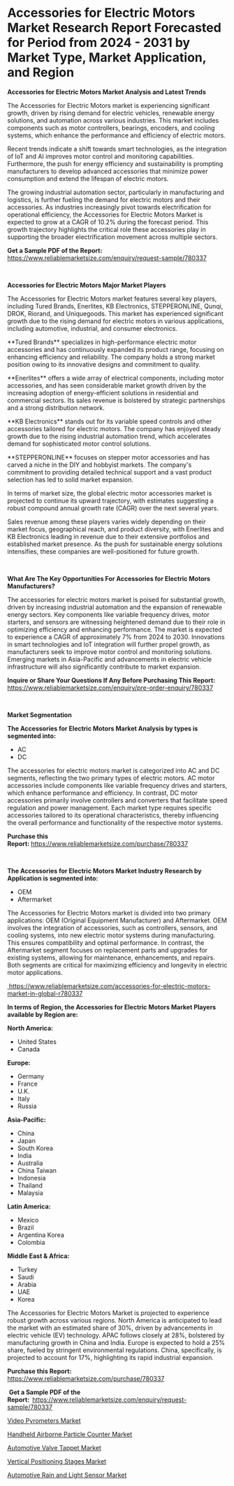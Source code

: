 <p><h1>Accessories for Electric Motors Market Research Report Forecasted for Period from 2024 -  2031 by Market Type, Market Application, and Region</h1></p><p><strong>Accessories for Electric Motors Market Analysis and Latest Trends</strong></p>
<p><p>The Accessories for Electric Motors market is experiencing significant growth, driven by rising demand for electric vehicles, renewable energy solutions, and automation across various industries. This market includes components such as motor controllers, bearings, encoders, and cooling systems, which enhance the performance and efficiency of electric motors.</p><p>Recent trends indicate a shift towards smart technologies, as the integration of IoT and AI improves motor control and monitoring capabilities. Furthermore, the push for energy efficiency and sustainability is prompting manufacturers to develop advanced accessories that minimize power consumption and extend the lifespan of electric motors.</p><p>The growing industrial automation sector, particularly in manufacturing and logistics, is further fueling the demand for electric motors and their accessories. As industries increasingly pivot towards electrification for operational efficiency, the Accessories for Electric Motors Market is expected to grow at a CAGR of 10.2% during the forecast period. This growth trajectory highlights the critical role these accessories play in supporting the broader electrification movement across multiple sectors.</p></p>
<p><strong>Get a Sample PDF of the Report:&nbsp;</strong> <a href="https://www.reliablemarketsize.com/enquiry/request-sample/780337?utm_campaign=1510&utm_medium=2&utm_source=Github&utm_content=ia&utm_term=15102024&utm_id=accessories-for-electric-motors">https://www.reliablemarketsize.com/enquiry/request-sample/780337</a></p>
<p>&nbsp;</p>
<p><strong>Accessories for Electric Motors Major Market Players</strong></p>
<p><p>The Accessories for Electric Motors market features several key players, including Tured Brands, Enerlites, KB Electronics, STEPPERONLINE, Qunqi, DROK, Riorand, and Uniquegoods. This market has experienced significant growth due to the rising demand for electric motors in various applications, including automotive, industrial, and consumer electronics.</p><p>**Tured Brands** specializes in high-performance electric motor accessories and has continuously expanded its product range, focusing on enhancing efficiency and reliability. The company holds a strong market position owing to its innovative designs and commitment to quality.</p><p>**Enerlites** offers a wide array of electrical components, including motor accessories, and has seen considerable market growth driven by the increasing adoption of energy-efficient solutions in residential and commercial sectors. Its sales revenue is bolstered by strategic partnerships and a strong distribution network.</p><p>**KB Electronics** stands out for its variable speed controls and other accessories tailored for electric motors. The company has enjoyed steady growth due to the rising industrial automation trend, which accelerates demand for sophisticated motor control solutions.</p><p>**STEPPERONLINE** focuses on stepper motor accessories and has carved a niche in the DIY and hobbyist markets. The company's commitment to providing detailed technical support and a vast product selection has led to solid market expansion.</p><p>In terms of market size, the global electric motor accessories market is projected to continue its upward trajectory, with estimates suggesting a robust compound annual growth rate (CAGR) over the next several years. </p><p>Sales revenue among these players varies widely depending on their market focus, geographical reach, and product diversity, with Enerlites and KB Electronics leading in revenue due to their extensive portfolios and established market presence. As the push for sustainable energy solutions intensifies, these companies are well-positioned for future growth.</p></p>
<p>&nbsp;</p>
<p><strong>What Are The Key Opportunities For Accessories for Electric Motors Manufacturers?</strong></p>
<p><p>The accessories for electric motors market is poised for substantial growth, driven by increasing industrial automation and the expansion of renewable energy sectors. Key components like variable frequency drives, motor starters, and sensors are witnessing heightened demand due to their role in optimizing efficiency and enhancing performance. The market is expected to experience a CAGR of approximately 7% from 2024 to 2030. Innovations in smart technologies and IoT integration will further propel growth, as manufacturers seek to improve motor control and monitoring solutions. Emerging markets in Asia-Pacific and advancements in electric vehicle infrastructure will also significantly contribute to market expansion.</p></p>
<p><strong>Inquire or Share Your Questions If Any Before Purchasing This Report:</strong> <a href="https://www.reliablemarketsize.com/enquiry/pre-order-enquiry/780337?utm_campaign=1510&utm_medium=2&utm_source=Github&utm_content=ia&utm_term=15102024&utm_id=accessories-for-electric-motors">https://www.reliablemarketsize.com/enquiry/pre-order-enquiry/780337</a></p>
<p>&nbsp;</p>
<p><strong>Market Segmentation</strong></p>
<p><strong>The Accessories for Electric Motors Market Analysis by types is segmented into:</strong></p>
<p><ul><li>AC</li><li>DC</li></ul></p>
<p><p>The accessories for electric motors market is categorized into AC and DC segments, reflecting the two primary types of electric motors. AC motor accessories include components like variable frequency drives and starters, which enhance performance and efficiency. In contrast, DC motor accessories primarily involve controllers and converters that facilitate speed regulation and power management. Each market type requires specific accessories tailored to its operational characteristics, thereby influencing the overall performance and functionality of the respective motor systems.</p></p>
<p><strong>Purchase this Report:&nbsp;</strong><a href="https://www.reliablemarketsize.com/purchase/780337?utm_campaign=1510&utm_medium=2&utm_source=Github&utm_content=ia&utm_term=15102024&utm_id=accessories-for-electric-motors">https://www.reliablemarketsize.com/purchase/780337</a></p>
<p>&nbsp;</p>
<p><strong>The Accessories for Electric Motors Market Industry Research by Application is segmented into:</strong></p>
<p><ul><li>OEM</li><li>Aftermarket</li></ul></p>
<p><p>The Accessories for Electric Motors market is divided into two primary applications: OEM (Original Equipment Manufacturer) and Aftermarket. OEM involves the integration of accessories, such as controllers, sensors, and cooling systems, into new electric motor systems during manufacturing. This ensures compatibility and optimal performance. In contrast, the Aftermarket segment focuses on replacement parts and upgrades for existing systems, allowing for maintenance, enhancements, and repairs. Both segments are critical for maximizing efficiency and longevity in electric motor applications.</p></p>
<p><a href="https://www.reliablemarketsize.com/accessories-for-electric-motors-market-in-global-r780337?utm_campaign=1510&utm_medium=2&utm_source=Github&utm_content=ia&utm_term=15102024&utm_id=accessories-for-electric-motors">&nbsp;https://www.reliablemarketsize.com/accessories-for-electric-motors-market-in-global-r780337</a></p>
<p><strong>In terms of Region, the Accessories for Electric Motors Market Players available by Region are:</strong></p>
<p>
    <p> <strong> North America: </strong>
        <ul>
            <li>United States</li>
            <li>Canada</li>
        </ul>
        </p> 
    <p> <strong> Europe: </strong>
        <ul>
            <li>Germany</li>
            <li>France</li>
            <li>U.K.</li>
            <li>Italy</li>
            <li>Russia</li>
        </ul>
        </p> 
    <p> <strong> Asia-Pacific: </strong>
        <ul>
            <li>China</li>
            <li>Japan</li>
            <li>South Korea</li>
            <li>India</li>
            <li>Australia</li>
            <li>China Taiwan</li>
            <li>Indonesia</li>
            <li>Thailand</li>
            <li>Malaysia</li>
        </ul>
        </p> 
    <p> <strong> Latin America: </strong>
        <ul>
            <li>Mexico</li>
            <li>Brazil</li>
            <li>Argentina Korea</li>
            <li>Colombia</li>
        </ul>
        </p> 
    <p> <strong> Middle East & Africa: </strong>
        <ul>
            <li>Turkey</li>
            <li>Saudi</li>
            <li>Arabia</li>
            <li>UAE</li>
            <li>Korea</li>
        </ul>
    </p>
    </p>
<p><p>The Accessories for Electric Motors Market is projected to experience robust growth across various regions. North America is anticipated to lead the market with an estimated share of 30%, driven by advancements in electric vehicle (EV) technology. APAC follows closely at 28%, bolstered by manufacturing growth in China and India. Europe is expected to hold a 25% share, fueled by stringent environmental regulations. China, specifically, is projected to account for 17%, highlighting its rapid industrial expansion.</p></p>
<p><strong>Purchase this Report: </strong><a href="https://www.reliablemarketsize.com/purchase/780337?utm_campaign=1510&utm_medium=2&utm_source=Github&utm_content=ia&utm_term=15102024&utm_id=accessories-for-electric-motors">https://www.reliablemarketsize.com/purchase/780337</a></p>
<p>&nbsp;<strong>Get a Sample PDF of the Report:&nbsp;&nbsp;</strong><a href="https://www.reliablemarketsize.com/enquiry/request-sample/780337?utm_campaign=1510&utm_medium=2&utm_source=Github&utm_content=ia&utm_term=15102024&utm_id=accessories-for-electric-motors">https://www.reliablemarketsize.com/enquiry/request-sample/780337</a></p>
<p><strong></strong></p>
<p><p><a href="https://github.com/danielpfuprb/Market-Research-Report-List-1/blob/main/video-pyrometers-market.md?utm_campaign=1510&utm_medium=2&utm_source=Github&utm_content=ia&utm_term=15102024&utm_id=accessories-for-electric-motors">Video Pyrometers Market</a></p><p><a href="https://issuu.com/reportprime-2/docs/handheld-airborne-particle-counter-_b6e4ac0c68ff68?utm_campaign=1510&utm_medium=2&utm_source=Github&utm_content=ia&utm_term=15102024&utm_id=accessories-for-electric-motors">Handheld Airborne Particle Counter Market</a></p><p><a href="https://www.linkedin.com/pulse/automotive-valve-tappet-market-outlook-current-assessment-fn4hc?utm_campaign=1510&utm_medium=2&utm_source=Github&utm_content=ia&utm_term=15102024&utm_id=accessories-for-electric-motors">Automotive Valve Tappet Market</a></p><p><a href="https://github.com/caylabradq/Market-Research-Report-List-1/blob/main/vertical-positioning-stages-market.md?utm_campaign=1510&utm_medium=2&utm_source=Github&utm_content=ia&utm_term=15102024&utm_id=accessories-for-electric-motors">Vertical Positioning Stages Market</a></p><p><a href="https://www.linkedin.com/pulse/automotive-rain-light-sensor-market-outlook-complete-industry-zotsc?utm_campaign=1510&utm_medium=2&utm_source=Github&utm_content=ia&utm_term=15102024&utm_id=accessories-for-electric-motors">Automotive Rain and Light Sensor Market</a></p></p>